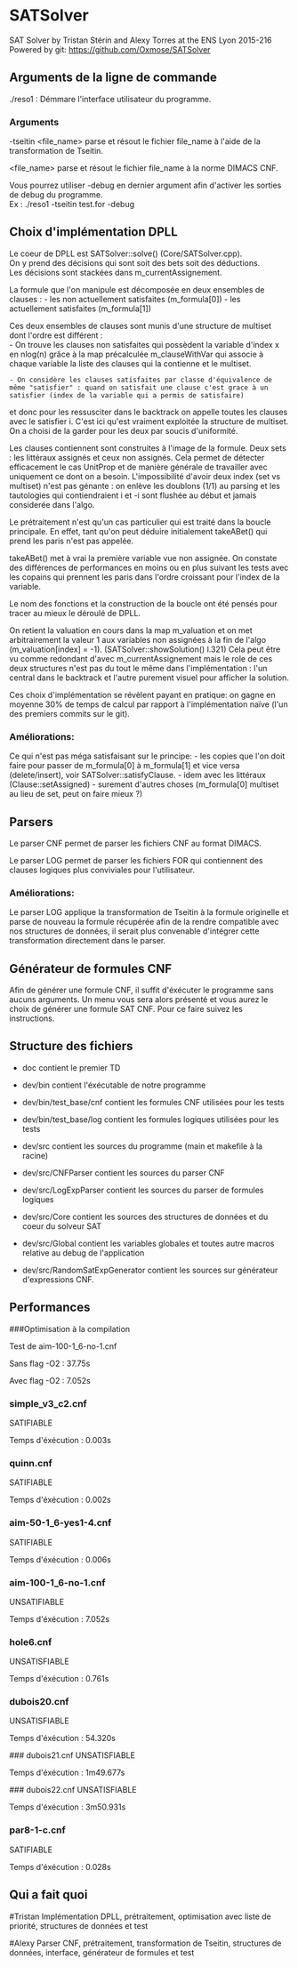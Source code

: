 # SATSolver
SAT Solver by Tristan Stérin and Alexy Torres at the ENS Lyon 2015-216
Powered by git: https://github.com/Oxmose/SATSolver

## Arguments de la ligne de commande
./reso1 : Démmare l'interface utilisateur du programme.     

### Arguments
-tseitin \<file_name\> parse et résout le fichier file_name à l'aide de la transformation de Tseitin.   

\<file_name\> parse et résout le fichier file_name à la norme DIMACS CNF.     

Vous pourrez utiliser -debug en dernier argument afin d'activer les sorties de debug du programme.    
Ex : ./reso1 -tseitin test.for -debug

## Choix d'implémentation DPLL

Le coeur de DPLL est SATSolver::solve() (Core/SATSolver.cpp).    
On y prend des décisions qui sont soit des bets soit des déductions.   
Les décisions sont stackées dans m_currentAssignement.   

La formule que l'on manipule est décomposée en deux ensembles de clauses :
    - les non actuellement satisfaites (m_formula[0])
    - les actuellement satisfaites (m_formula[1])

Ces deux ensembles de clauses sont munis d'une structure de multiset dont l'ordre
est différent :   
    - On trouve les clauses non satisfaites qui possèdent la variable d'index x en
nlog(n) grâce à la map précalculée m_clauseWithVar qui associe à chaque variable
la liste des clauses qui la contienne et le multiset.    

    - On considère les clauses satisfaites par classe d'équivalence de même "satisfier" : quand on satisfait une clause c'est grace à un satisfier (index de la variable qui a permis de satisfaire)
et donc pour les ressusciter dans le backtrack on appelle toutes les clauses avec le satisfier i. C'est ici qu'est vraiment exploitée la structure de multiset. On a choisi de la garder pour les deux par soucis d'uniformité.     

Les clauses contiennent sont construites à l'image de la formule.
Deux sets : les littéraux assignés et ceux non assignés.
Cela permet de détecter efficacement le cas UnitProp et de manière générale de travailler
avec uniquement ce dont on a besoin.
L'impossibilité d'avoir deux index (set vs multiset) n'est pas génante : on enlève les doublons (1\/1) au parsing
et les tautologies qui contiendraient i et -i sont flushée au début et jamais considerée dans l'algo.      

Le prétraitement n'est qu'un cas particulier qui est traité dans la boucle principale.
En effet, tant qu'on peut déduire initialement takeABet() qui prend les paris n'est pas
appelée.      

takeABet() met à vrai la première variable vue non assignée.
On constate des différences de performances en moins ou en plus suivant les tests
avec les copains qui prennent les paris dans l'ordre croissant pour l'index de la variable.       

Le nom des fonctions et la construction de la boucle ont été pensés pour tracer au mieux
le déroulé de DPLL.      

On retient la valuation en cours dans la map m_valuation et on met arbitrairement la valeur 1
aux variables non assignées à la fin de l'algo (m_valuation[index] = -1). (SATSolver::showSolution() l.321)
Cela peut être vu comme redondant d'avec m_currentAssignement mais le role de ces deux structures n'est pas du tout
le même dans l'implémentation : l'un central dans le backtrack et l'autre purement visuel pour afficher la solution.      

Ces choix d'implémentation se révèlent payant en pratique: on gagne en moyenne 30% de temps de calcul par rapport
à l'implémentation naïve (l'un des premiers commits sur le git).     

### Améliorations:    

Ce qui n'est pas méga satisfaisant sur le principe:
    - les copies que l'on doit faire pour passer de m_formula[0] à m_formula[1]
    et vice versa (delete/insert), voir SATSolver::satisfyClause.
    - idem avec les littéraux (Clause::setAssigned)
    - surement d'autres choses (m_formula[0] multiset au lieu de set, peut on faire mieux ?)    


## Parsers
Le parser CNF permet de parser les fichiers CNF au format DIMACS.     

Le parser LOG permet de parser les fichiers FOR qui contiennent des clauses logiques plus conviviales pour l'utilisateur.      

### Améliorations:     

Le parser LOG applique la transformation de Tseitin à la formule originelle et parse de nouveau la formule récupérée afin de la rendre compatible avec nos structures de données, il serait plus convenable d'intégrer cette transformation directement dans le parser.       

## Générateur de formules CNF
Afin de générer une formule CNF, il suffit d'éxécuter le programme sans aucuns arguments. Un menu vous sera alors présenté et vous aurez le choix de générer une formule SAT CNF. Pour ce faire suivez les instructions.       

## Structure des fichiers
* doc contient le premier TD     

* dev/bin contient l'éxécutable de notre programme    

* dev/bin/test_base/cnf contient les formules CNF utilisées pour les tests

* dev/bin/test_base/log contient les formules logiques utilisées pour les tests

* dev/src contient les sources du programme (main et makefile à la racine)

* dev/src/CNFParser contient les sources du parser CNF

* dev/src/LogExpParser contient les sources du parser de formules logiques

* dev/src/Core contient les sources des structures de données et du coeur du solveur SAT

* dev/src/Global contient les variables globales et toutes autre macros relative au debug de l'application

* dev/src/RandomSatExpGenerator contient les sources sur générateur d'expressions CNF.      

## Performances
###Optimisation à la compilation

Test de aim-100-1_6-no-1.cnf

Sans flag -O2 : 37.75s

Avec flag -O2 : 7.052s

### simple_v3_c2.cnf
SATIFIABLE

Temps d'éxécution : 0.003s

### quinn.cnf
SATIFIABLE

Temps d'éxécution : 0.002s

### aim-50-1_6-yes1-4.cnf
SATIFIABLE

Temps d'éxécution : 0.006s

### aim-100-1_6-no-1.cnf
UNSATIFIABLE

Temps d'éxécution : 7.052s

### hole6.cnf
UNSATISFIABLE

Temps d'éxécution : 0.761s

### dubois20.cnf
UNSATISFIABLE

Temps d'éxécution : 54.320s

### dubois21.cnf
UNSATISFIABLE

Temps d'éxécution : 1m49.677s

### dubois22.cnf
UNSATISFIABLE

Temps d'éxécution : 3m50.931s

### par8-1-c.cnf
SATIFIABLE

Temps d'éxécution : 0.028s

## Qui a fait quoi
#Tristan
Implémentation DPLL, prétraitement, optimisation avec liste de priorité, structures de données et test

#Alexy
Parser CNF, prétraitement, transformation de Tseitin, structures de données, interface, générateur de formules et test
